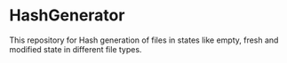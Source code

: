 # HashGenerator
This repository for Hash generation of files in states like empty, fresh and modified state in different file types.
